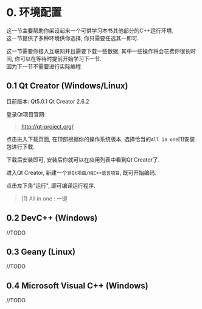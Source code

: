 # 0. 环境配置
这一节主要帮助你架设起来一个可供学习本书其他部分的C++运行环境.  
这一节提供了多种环境供你选择, 你只需要任选其一即可.

这一节需要你接入互联网并且需要下载一些数据, 其中一些操作将会花费你很长时间, 你可以在等待时提前开始学习下一节.  
因为下一节不需要进行实际编程.

## 0.1 Qt Creator (Windows/Linux)
目前版本: Qt5.0.1 Qt Creator 2.6.2

登录Qt项目官网:

> <http://qt-project.org/>

点击进入下载页面, 在顶部根据你的操作系统版本, 选择恰当的`All in one`[1]安装包进行下载.

下载后安装即可, 安装后你就可以在应用列表中看到Qt Creator了.

进入Qt Creator, 新建一个`非Qt项目/纯C++语言项目`, 既可开始编码.

点击左下角"运行", 即可编译运行程序.

> [1] All in one : 一键

## 0.2 DevC++ (Windows)
//TODO

## 0.3 Geany (Linux)
//TODO

## 0.4 Microsoft Visual C++ (Windows)
//TODO